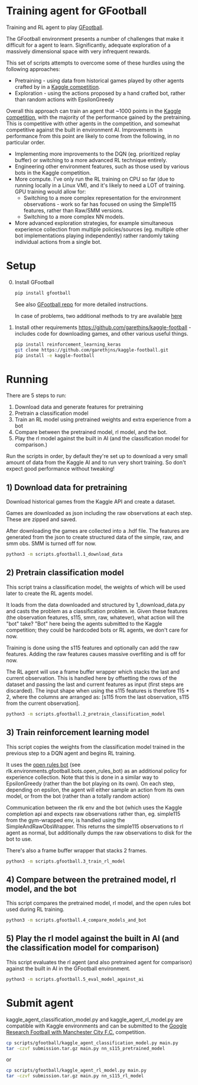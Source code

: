 # Training agent for GFootball
Training and RL agent to play [GFootball](https://github.com/google-research/football).

The GFootball environment presents a number of challenges that make it difficult for a agent to learn. Significantly, adequate exploration of a massively dimensional space with very infrequent rewards.

This set of scripts attempts to overcome some of these hurdles using the following approaches:
  - Pretraining - using data from historical games played by other agents crafted by in a [Kaggle competition](https://www.kaggle.com/c/google-football).
  - Exploration - using the actions proposed by a hand crafted bot, rather than random actions with EpsilonGreedy
  
Overall this approach can train an agent that ~1000 points in the [Kaggle competition](https://www.kaggle.com/c/google-football), with the majority of the performance gained by the pretraining. This is competitive with other agents in the competition, and somewhat competitive against the built in environment AI. 
Improvements in performance from this point are likely to come from the following, in no particular order.
  - Implementing more improvements to the DQN (eg. prioritized replay buffer) or switching to a more advanced RL technique entirely.
  - Engineering other environment features, such as those used by various bots in the Kaggle competition.
  - More compute. I've only run the RL training on CPU so far (due to running locally in a Linux VM), and it's likely to need a LOT of training. GPU training would allow for:
     - Switching to a more complex representation for the environment observations - work so far has focused on using the Simple115 features, rather than Raw/SMM versions.
     - Switching to a more complex NN models.
  - More advanced exploration strategies, for example simultaneous experience collection from multiple policies/sources (eg. multiple other bot implementations playing independently) rather randomly taking individual actions from a single bot.


# Setup 
0) Install GFootball
    ```bash
    pip install gfootball
    ```
    See also [GFootball repo](https://github.com/google-research/football) for more detailed instructions.

    In case of problems, two additional methods to try are available [here](https://github.com/garethjns/kaggle-football/tree/main/setup) 

1) Install other requirements
    https://github.com/garethjns/kaggle-football - includes code for downloading games, and other various useful things. 
    
    ```bash 
    pip install reinforcement_learning_keras
    git clone https://github.com/garethjns/kaggle-football.git
    pip install -e kaggle-football
    ```

# Running
There are 5 steps to run:

1) Download data and generate features for pretraining
2) Pretrain a classification model
3) Train an RL model using pretrained weights and extra experience from a bot
4) Compare between the pretrained model, rl model, and the bot.
5) Play the rl model against the built in AI (and the classification model for comparison.)

Run the scripts in order, by default they're set up to download a very small amount of data from the Kaggle AI and to run very short training. So don't expect good performance without tweaking!

## 1) Download data for pretraining
Download historical games from the Kaggle API and create a dataset.

Games are downloaded as json including the raw observations at each step. These are zipped and saved.

After downloading the games are collected into a .hdf file. The features are generated from the json to create
structured data of the simple, raw, and smm obs. SMM is turned off for now.

```bash
python3 -m scripts.gfootball.1_download_data
```

## 2) Pretrain classification model
This script trains a classification model, the weights of which will be used later to create the RL agents model.

It loads from the data downloaded and structured by 1_download_data.py and casts the problem as a classification
problem. ie. Given these features (the observation features, s115, smm, raw, whatever), what action will the "bot" take?
"Bot" here being the agents submitted to the Kaggle competition; they could be hardcoded bots or RL agents, we don't
care for now.

Training is done using the s115 features and optionally can add the raw features. Adding the raw features causes massive
overfiting and is off for now.

The RL agent will use a frame buffer wrapper which stacks the last and current observation. This is handled here by
offsetting the rows of the dataset and passing the last and current features as input (first steps are discarded).
The input shape when using the s115 features is therefore 115 * 2, where the columns are arranged as:
[s115 from the last observation, s115 from the current observation].

```bash
python3 -m scripts.gfootball.2_pretrain_classification_model
```

## 3) Train reinforcement learning model
This script copies the weights from the classification model trained in the previous step to a DQN agent and begins RL training.

It uses the [open rules bot](https://www.kaggle.com/mlconsult/best-open-rules-bot-score-1020-7) (see rlk.environments.gfootball.bots.open_rules_bot) as an additional policy for experience
collection. Note that this is done in a similar way to EpsilonGreedy (rather than the bot playing on its own). On each
step, depending on epsilon, the agent will either sample an action from its own model, or from the bot
(rather than a totally random action)

Communication between the rlk env and the bot (which uses the Kaggle completion api and expects raw observations rather
than, eg. simple115 from the gym-wrapped env, is handled using the SimpleAndRawObsWrapper. This returns the simple115
observations to rl agent as normal, but additionally dumps the raw observations to disk for the bot to use.

There's also a frame buffer wrapper that stacks 2 frames.

```bash
python3 -m scripts.gfootball.3_train_rl_model
```

## 4) Compare between the pretrained model, rl model, and the bot
This script compares the pretrained model, rl model, and the open rules bot used during RL training.

```bash
python3 -m scripts.gfootball.4_compare_models_and_bot
```

## 5) Play the rl model against the built in AI (and the classification model for comparison)
This script evaluates the rl agent (and also pretrained agent for comparison) against the built in AI in the GFootball
environment.

```bash
python3 -m scripts.gfootball.5_eval_model_against_ai
```

# Submit agent
kaggle_agent_classification_model.py and kaggle_agent_rl_model.py are compatible with Kaggle environments and can be submitted to the [Google Research Football with Manchester City F.C.](https://www.kaggle.com/c/google-football) competition.


```bash
cp scripts/gfootball/kaggle_agent_classification_model.py main.py
tar -czvf submission.tar.gz main.py nn_s115_pretrained_model
```

or

```bash
cp scripts/gfootball/kaggle_agent_rl_model.py main.py
tar -czvf submission.tar.gz main.py nn_s115_rl_model
```

